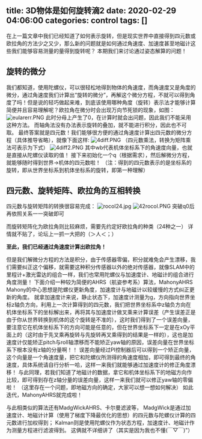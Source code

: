 title: 3D物体是如何旋转滴2
date: 2020-02-29 04:06:00
categories: control
tags: []
---
在上一篇文章中我们已经知道了如何表示旋转，但是现实世界中直接得到四元数或欧拉角的方法少之又少，那么新的问题就是如何通过角速度、加速度甚至地磁计这些我们能够容易测量的量得到旋转呢？
本期我们来讨论通过姿态解算的问题！

## 旋转的微分 ##
我们都知道，使用陀螺仪，可以很轻松地得到物体的角速度，而角速度又是角度的微分，通过角速度我们计算出“旋转的微分”，再解这个微分方程，不就可以得到角度了吗！但是说的轻巧做起来难，到底该使用哪种角度（旋转）表示法才能够计算简便并且容易理解呢？欧拉角在微分时会出现万向节死锁的现象，如图：
![eularerr.PNG][1]
此时分母上产生了0，在计算时就会出问题，因此我们不能采用这种方法。
而轴角法没有办法表示旋转的叠加，就不能进行积分，因此也不可取。
最终答案就是四元数！我们能够很方便的通过角速度计算出四元数的微分方程（具体推导省略），就像下面这样:
![4diff.PNG][2]
（四元数乘法，转换为矩阵乘法可表示为下式）
![4diff2.PNG][3]
其中wb代表机体坐标系下的角速度向量，也就是直接从陀螺仪读取的值！
接下来初始化一个q（根据需求），然后解微分方程，就能够随时得到世界->机体的四元数啦！
（注：得到的四元数表示的是坐标系的旋转，即从世界坐标系到机体坐标系的旋转，即第一种理解）

## 四元数、旋转矩阵、欧拉角的互相转换 ##
四元数与旋转矩阵的转换很容易完成：
![rocol24.jpg][4]
![42rocol.PNG][5]
突破q0后再依照关系一一突破即可

而旋转矩阵化为欧拉角则比较麻烦，需要先约定好欧拉角的种类（24种之一）
详情就不贴了，论坛上一抓一大把的（＞人＜；）

**至此，我们已经通过角速度计算出欧拉角！**

但是我们解微分方程的方法是积分，由于传感器零偏，积分就难免会产生漂移，我们需要纠正这个偏移，就需要这种积分传感器以外的绝对传感器，就像SLAM中的里程计+激光雷达的组合一样，我们也常用陀螺仪与加速度计、地磁计的组合进行角度测量！
下面介绍一种较为简便的AHRS（航姿参考系）算法，MahonyAHRS
Mahony的中心思想是陀螺仪更新角度，加速度计与地磁计以较缓慢的方式纠正更新的角度。
就拿加速度计来说，静止状态下，加速度计测量为g，方向指向世界坐标z轴负方向，利用上一次计算得到的四元数，我们把世界坐标系中z轴负方向在机体坐标系下的坐标解出来，再将其与加速度计做叉乘来计算误差（产生误差正是由于你从世界转换到机体的这个旋转是不准的），这时我们得到了一个误差向量，要注意它在机体坐标系下的方向可能是任意的，但在世界坐标系下一定是在xOy平面上的（这时由于先叉乘再旋转与先旋转再叉乘得到的结果是一样的），这也是加速度计仅能矫正pitch与roll轴漂移而不能矫正yaw轴的原因，误差向量在世界坐标系下根本没有z轴的分量啊！！
误差向量经过PI控制器后可以得到一个矫正向量，这个向量是一个角速度量，把它和陀螺仪所测得的角速度相加，即可得到最终的角速度，具体系统请自行分析一哈，这样一来我们就能够通过加速度计的修正角度漂移！
与此同理，若我们知道了地磁计的数据，拿它和机体坐标系下的地磁方向作比较，即可得到存在z轴分量的误差向量，这样一来我们就可以修正yaw轴的零偏啦！
（这里存在一个问题，即地磁方向的确定，大家可以想一想如何解决）
如此迭代，MahonyAHRS就完成啦！

与此相类似的算法还有MadgWickAHRS、卡尔曼滤波等，
MadgWick是通过加速度计、地磁计计算（使用了梯度下降最优化的思想）的四元数与陀螺仪计算的四元数进行加权得到；
Kalman则是使用陀螺仪作为状态方程，加速度计、地磁计作为测量方程进行滤波得到。
这俩就不详细讲了（其实是因为我也不懂(￣▽￣)"）

  [1]: http://www.starydy.xyz/usr/uploads/2020/02/4039222537.png
  [2]: http://www.starydy.xyz/usr/uploads/2020/02/1475506760.png
  [3]: http://www.starydy.xyz/usr/uploads/2020/02/3523885477.png
  [4]: http://www.starydy.xyz/usr/uploads/2020/02/1605118435.jpg
  [5]: http://www.starydy.xyz/usr/uploads/2020/02/2575250596.png
  [6]: http://www.starydy.xyz/usr/uploads/2020/02/192949300.png
